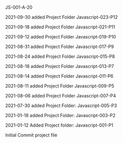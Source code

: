 JS-001-A-20

2021-09-30 added Project Folder Javascript-023-P12

2021-09-18 added Project Folder Javascript-021-P11

2021-09-12 added Project Folder Javascript-019-P10

2021-08-31 added Project Folder Javascript-017-P9

2021-08-24 added Project Folder Javascript-015-P8

2021-08-18 added Project Folder Javascript-013-P7

2021-08-14 added Project Folder Javascript-011-P6

2021-08-11 added Project Folder Javascript-009-P5

2021-08-06 added Project Folder Javascript-007-P4

2021-07-30 added Project Folder: Javascript-005-P3

2021-01-18 added Project Folder: Javascript-003-P2

2021-01-12 Added Project folder: Javascript-001-P1

Initial Commit project file
